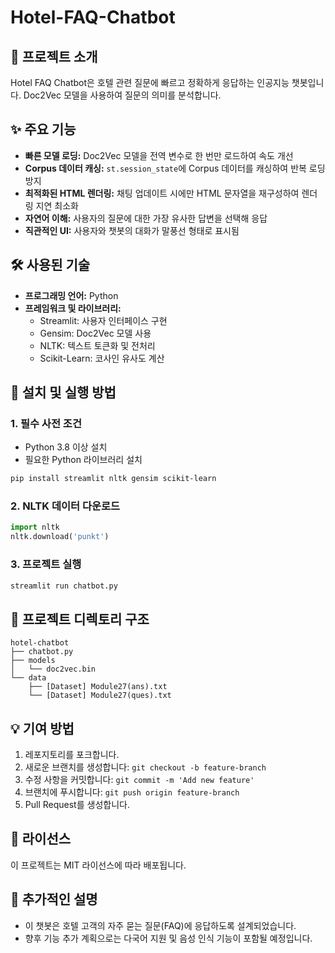 # Hotel-FAQ-Chatbot
## 🏨 프로젝트 소개
Hotel FAQ Chatbot은 호텔 관련 질문에 빠르고 정확하게 응답하는 인공지능 챗봇입니다. Doc2Vec 모델을 사용하여 질문의 의미를 분석합니다.

## ✨ 주요 기능
- **빠른 모델 로딩:** Doc2Vec 모델을 전역 변수로 한 번만 로드하여 속도 개선
- **Corpus 데이터 캐싱:** `st.session_state`에 Corpus 데이터를 캐싱하여 반복 로딩 방지
- **최적화된 HTML 렌더링:** 채팅 업데이트 시에만 HTML 문자열을 재구성하여 렌더링 지연 최소화
- **자연어 이해:** 사용자의 질문에 대한 가장 유사한 답변을 선택해 응답
- **직관적인 UI:** 사용자와 챗봇의 대화가 말풍선 형태로 표시됨

## 🛠️ 사용된 기술
- **프로그래밍 언어:** Python
- **프레임워크 및 라이브러리:**
  - Streamlit: 사용자 인터페이스 구현
  - Gensim: Doc2Vec 모델 사용
  - NLTK: 텍스트 토큰화 및 전처리
  - Scikit-Learn: 코사인 유사도 계산

## 💾 설치 및 실행 방법
### 1. 필수 사전 조건
- Python 3.8 이상 설치
- 필요한 Python 라이브러리 설치

```bash
pip install streamlit nltk gensim scikit-learn
```

### 2. NLTK 데이터 다운로드
```python
import nltk
nltk.download('punkt')
```

### 3. 프로젝트 실행
```bash
streamlit run chatbot.py
```

## 📂 프로젝트 디렉토리 구조
```plaintext
hotel-chatbot
├── chatbot.py
├── models
│   └── doc2vec.bin
└── data
    ├── [Dataset] Module27(ans).txt
    └── [Dataset] Module27(ques).txt
```

## 💡 기여 방법
1. 레포지토리를 포크합니다.
2. 새로운 브랜치를 생성합니다: `git checkout -b feature-branch`
3. 수정 사항을 커밋합니다: `git commit -m 'Add new feature'`
4. 브랜치에 푸시합니다: `git push origin feature-branch`
5. Pull Request를 생성합니다.

## 📜 라이선스
이 프로젝트는 MIT 라이선스에 따라 배포됩니다.


## 📝 추가적인 설명
- 이 챗봇은 호텔 고객의 자주 묻는 질문(FAQ)에 응답하도록 설계되었습니다.
- 향후 기능 추가 계획으로는 다국어 지원 및 음성 인식 기능이 포함될 예정입니다.

